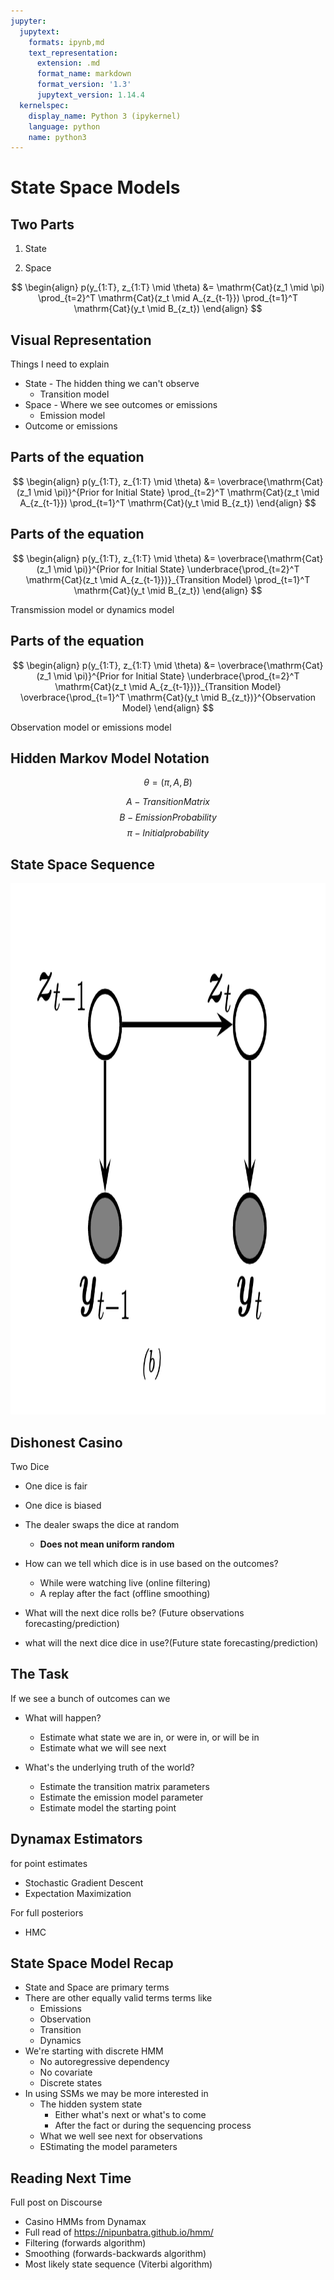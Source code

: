 ```yaml
---
jupyter:
  jupytext:
    formats: ipynb,md
    text_representation:
      extension: .md
      format_name: markdown
      format_version: '1.3'
      jupytext_version: 1.14.4
  kernelspec:
    display_name: Python 3 (ipykernel)
    language: python
    name: python3
---
```


# State Space Models


## Two Parts


1. State


2. Space


$$
\begin{align}
p(y_{1:T}, z_{1:T} \mid \theta) 
&= \mathrm{Cat}(z_1 \mid \pi) 
\prod_{t=2}^T \mathrm{Cat}(z_t \mid A_{z_{t-1}}) 
\prod_{t=1}^T \mathrm{Cat}(y_t \mid B_{z_t})
\end{align}
$$


## Visual Representation


Things I need to explain
* State - The hidden thing we can't observe
  * Transition model
* Space - Where we see outcomes or emissions
  * Emission model
* Outcome or emissions


## Parts of the equation


$$
\begin{align}
p(y_{1:T}, z_{1:T} \mid \theta) 
&= \overbrace{\mathrm{Cat}(z_1 \mid \pi)}^{Prior for Initial State}
\prod_{t=2}^T \mathrm{Cat}(z_t \mid A_{z_{t-1}})
\prod_{t=1}^T \mathrm{Cat}(y_t \mid B_{z_t})
\end{align}
$$


## Parts of the equation


$$
\begin{align}
p(y_{1:T}, z_{1:T} \mid \theta) 
&= \overbrace{\mathrm{Cat}(z_1 \mid \pi)}^{Prior for Initial State}
\underbrace{\prod_{t=2}^T \mathrm{Cat}(z_t \mid A_{z_{t-1}})}_{Transition Model}
\prod_{t=1}^T \mathrm{Cat}(y_t \mid B_{z_t})
\end{align}
$$


Transmission model or dynamics model


## Parts of the equation


$$
\begin{align}
p(y_{1:T}, z_{1:T} \mid \theta) 
&= \overbrace{\mathrm{Cat}(z_1 \mid \pi)}^{Prior for Initial State}
\underbrace{\prod_{t=2}^T \mathrm{Cat}(z_t \mid A_{z_{t-1}})}_{Transition Model}
\overbrace{\prod_{t=1}^T \mathrm{Cat}(y_t \mid B_{z_t})}^{Observation Model}
\end{align}
$$


Observation model or emissions model


## Hidden Markov Model Notation
$$\theta = (\pi, A, B)$$

$$A - Transition Matrix$$
$$B - Emission Probability$$
$$\pi - Initial probability$$


## State Space Sequence
<center>
  <img src="img/HMMSequences.png" style="height:850px"; />
</center>


## Dishonest Casino


Two Dice
* One dice is fair
* One dice is biased
* The dealer swaps the dice at random
  * **Does not mean uniform random**


* How can we tell which dice is in use based on the outcomes?
  * While were watching live (online filtering)
  * A replay after the fact (offline smoothing)
* What will the next dice rolls be? (Future observations forecasting/prediction)
* what will the next dice dice in use?(Future state forecasting/prediction)


## The Task


If we see a bunch of outcomes can we
* What will happen?
    * Estimate what state we are in, or were in, or will be in
    * Estimate what we will see next
    
* What's the underlying truth of the world?
    * Estimate the transition matrix parameters
    * Estimate the emission model parameter
    * Estimate model the starting point


## Dynamax Estimators
for point estimates
* Stochastic Gradient Descent
* Expectation Maximization

For full posteriors
  * HMC


## State Space Model Recap


* State and Space are primary terms
* There are other equally valid terms terms like
  * Emissions
  * Observation
  * Transition
  * Dynamics
* We're starting with discrete HMM
  * No autoregressive dependency
  * No covariate
  * Discrete states
* In using SSMs we may be more interested in
  * The hidden system state
    * Either what's next or what's to come
    * After the fact or during the sequencing process
  * What we well see next for observations
  * EStimating the model parameters


## Reading Next Time
Full post on Discourse

* Casino HMMs from Dynamax
* Full read of https://nipunbatra.github.io/hmm/
* Filtering (forwards algorithm)
* Smoothing (forwards-backwards algorithm)
* Most likely state sequence (Viterbi algorithm)
